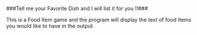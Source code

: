 ###Tell me your Favorite Dish and I will list it for you !!###

This is a Food Item game and the program will display the text of food Items you would like to have in the output.
